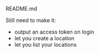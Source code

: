 README.md

Still need to make it:

* output an access token on login
* let you create a location
* let you list your locations